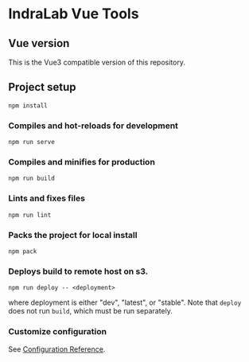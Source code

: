 # IndraLab Vue Tools

## Vue version

This is the Vue3 compatible version of this repository. 

## Project setup
```shell
npm install
```

### Compiles and hot-reloads for development
```shell
npm run serve
```

### Compiles and minifies for production
```shell
npm run build
```

### Lints and fixes files
```shell
npm run lint
```

### Packs the project for local install
```shell
npm pack
```

### Deploys build to remote host on s3.
```shell
npm run deploy -- <deployment>
```
where deployment is either "dev", "latest", or "stable". Note that
`deploy` does not run `build`, which must be run separately.

### Customize configuration
See [Configuration Reference](https://cli.vuejs.org/config/).
